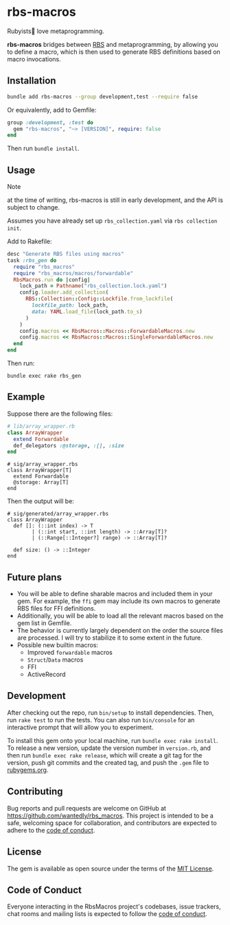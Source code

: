 # rbs-macros

Rubyists💎 love metaprogramming.

**rbs-macros** bridges between [RBS](https://github.com/ruby/rbs) and metaprogramming,
by allowing you to define a macro,
which is then used to generate RBS definitions
based on macro invocations.

## Installation

```sh
bundle add rbs-macros --group development,test --require false
```

Or equivalently, add to Gemfile:

```ruby
group :development, :test do
  gem "rbs-macros", "~> [VERSION]", require: false
end
```

Then run `bundle install`.

## Usage

> [!NOTE]
> at the time of writing, rbs-macros is still in early development,
> and the API is subject to change.

Assumes you have already set up `rbs_collection.yaml` via `rbs collection init`.

Add to Rakefile:

```ruby
desc "Generate RBS files using macros"
task :rbs_gen do
  require "rbs_macros"
  require "rbs_macros/macros/forwardable"
  RbsMacros.run do |config|
    lock_path = Pathname("rbs_collection.lock.yaml")
    config.loader.add_collection(
      RBS::Collection::Config::Lockfile.from_lockfile(
        lockfile_path: lock_path,
        data: YAML.load_file(lock_path.to_s)
      )
    )
    config.macros << RbsMacros::Macros::ForwardableMacros.new
    config.macros << RbsMacros::Macros::SingleForwardableMacros.new
  end
end
```

Then run:

```
bundle exec rake rbs_gen
```

## Example

Suppose there are the following files:

```ruby
# lib/array_wrapper.rb
class ArrayWrapper
  extend Forwardable
  def_delegators :@storage, :[], :size
end
```

```rbs
# sig/array_wrapper.rbs
class ArrayWrapper[T]
  extend Forwardable
  @storage: Array[T]
end
```

Then the output will be:

```rbs
# sig/generated/array_wrapper.rbs
class ArrayWrapper
  def []: (::int index) -> T
        | (::int start, ::int length) -> ::Array[T]?
        | (::Range[::Integer?] range) -> ::Array[T]?

  def size: () -> ::Integer
end
```

## Future plans

- You will be able to define sharable macros and included them in your gem.
  For example, the `ffi` gem may include its own macros to generate RBS files for FFI definitions.
- Additionally, you will be able to load all the relevant macros based on the gem list in Gemfile.
- The behavior is currently largely dependent on the order the source files are processed.
  I will try to stabilize it to some extent in the future.
- Possible new builtin macros:
  - Improved `forwardable` macros
  - `Struct`/`Data` macros
  - FFI
  - ActiveRecord

## Development

After checking out the repo, run `bin/setup` to install dependencies. Then, run `rake test` to run the tests. You can also run `bin/console` for an interactive prompt that will allow you to experiment.

To install this gem onto your local machine, run `bundle exec rake install`. To release a new version, update the version number in `version.rb`, and then run `bundle exec rake release`, which will create a git tag for the version, push git commits and the created tag, and push the `.gem` file to [rubygems.org](https://rubygems.org).

## Contributing

Bug reports and pull requests are welcome on GitHub at https://github.com/wantedly/rbs_macros. This project is intended to be a safe, welcoming space for collaboration, and contributors are expected to adhere to the [code of conduct](https://github.com/wantedly/rbs_macros/blob/main/CODE_OF_CONDUCT.md).

## License

The gem is available as open source under the terms of the [MIT License](https://opensource.org/licenses/MIT).

## Code of Conduct

Everyone interacting in the RbsMacros project's codebases, issue trackers, chat rooms and mailing lists is expected to follow the [code of conduct](https://github.com/wantedly/rbs_macros/blob/main/CODE_OF_CONDUCT.md).
